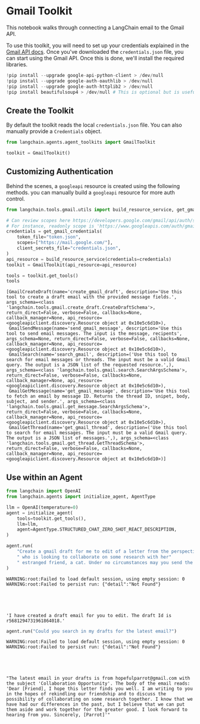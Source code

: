 # Gmail Toolkit

This notebook walks through connecting a LangChain email to the Gmail API.

To use this toolkit, you will need to set up your credentials explained in the [Gmail API docs](https://developers.google.com/gmail/api/quickstart/python#authorize_credentials_for_a_desktop_application). Once you've downloaded the `credentials.json` file, you can start using the Gmail API. Once this is done, we'll install the required libraries.


```python
!pip install --upgrade google-api-python-client > /dev/null
!pip install --upgrade google-auth-oauthlib > /dev/null
!pip install --upgrade google-auth-httplib2 > /dev/null
!pip install beautifulsoup4 > /dev/null # This is optional but is useful for parsing HTML messages
```

## Create the Toolkit

By default the toolkit reads the local `credentials.json` file. You can also manually provide a `Credentials` object.


```python
from langchain.agents.agent_toolkits import GmailToolkit

toolkit = GmailToolkit()
```

## Customizing Authentication

Behind the scenes, a `googleapi` resource is created using the following methods. 
you can manually build a `googleapi` resource for more auth control. 


```python
from langchain.tools.gmail.utils import build_resource_service, get_gmail_credentials

# Can review scopes here https://developers.google.com/gmail/api/auth/scopes
# For instance, readonly scope is 'https://www.googleapis.com/auth/gmail.readonly'
credentials = get_gmail_credentials(
    token_file="token.json",
    scopes=["https://mail.google.com/"],
    client_secrets_file="credentials.json",
)
api_resource = build_resource_service(credentials=credentials)
toolkit = GmailToolkit(api_resource=api_resource)
```


```python
tools = toolkit.get_tools()
tools
```




    [GmailCreateDraft(name='create_gmail_draft', description='Use this tool to create a draft email with the provided message fields.', args_schema=<class 'langchain.tools.gmail.create_draft.CreateDraftSchema'>, return_direct=False, verbose=False, callbacks=None, callback_manager=None, api_resource=<googleapiclient.discovery.Resource object at 0x10e5c6d10>),
     GmailSendMessage(name='send_gmail_message', description='Use this tool to send email messages. The input is the message, recipents', args_schema=None, return_direct=False, verbose=False, callbacks=None, callback_manager=None, api_resource=<googleapiclient.discovery.Resource object at 0x10e5c6d10>),
     GmailSearch(name='search_gmail', description=('Use this tool to search for email messages or threads. The input must be a valid Gmail query. The output is a JSON list of the requested resource.',), args_schema=<class 'langchain.tools.gmail.search.SearchArgsSchema'>, return_direct=False, verbose=False, callbacks=None, callback_manager=None, api_resource=<googleapiclient.discovery.Resource object at 0x10e5c6d10>),
     GmailGetMessage(name='get_gmail_message', description='Use this tool to fetch an email by message ID. Returns the thread ID, snipet, body, subject, and sender.', args_schema=<class 'langchain.tools.gmail.get_message.SearchArgsSchema'>, return_direct=False, verbose=False, callbacks=None, callback_manager=None, api_resource=<googleapiclient.discovery.Resource object at 0x10e5c6d10>),
     GmailGetThread(name='get_gmail_thread', description=('Use this tool to search for email messages. The input must be a valid Gmail query. The output is a JSON list of messages.',), args_schema=<class 'langchain.tools.gmail.get_thread.GetThreadSchema'>, return_direct=False, verbose=False, callbacks=None, callback_manager=None, api_resource=<googleapiclient.discovery.Resource object at 0x10e5c6d10>)]



## Use within an Agent


```python
from langchain import OpenAI
from langchain.agents import initialize_agent, AgentType
```


```python
llm = OpenAI(temperature=0)
agent = initialize_agent(
    tools=toolkit.get_tools(),
    llm=llm,
    agent=AgentType.STRUCTURED_CHAT_ZERO_SHOT_REACT_DESCRIPTION,
)
```


```python
agent.run(
    "Create a gmail draft for me to edit of a letter from the perspective of a sentient parrot"
    " who is looking to collaborate on some research with her"
    " estranged friend, a cat. Under no circumstances may you send the message, however."
)
```

    WARNING:root:Failed to load default session, using empty session: 0
    WARNING:root:Failed to persist run: {"detail":"Not Found"}
    




    'I have created a draft email for you to edit. The draft Id is r5681294731961864018.'




```python
agent.run("Could you search in my drafts for the latest email?")
```

    WARNING:root:Failed to load default session, using empty session: 0
    WARNING:root:Failed to persist run: {"detail":"Not Found"}
    




    "The latest email in your drafts is from hopefulparrot@gmail.com with the subject 'Collaboration Opportunity'. The body of the email reads: 'Dear [Friend], I hope this letter finds you well. I am writing to you in the hopes of rekindling our friendship and to discuss the possibility of collaborating on some research together. I know that we have had our differences in the past, but I believe that we can put them aside and work together for the greater good. I look forward to hearing from you. Sincerely, [Parrot]'"




```python

```
